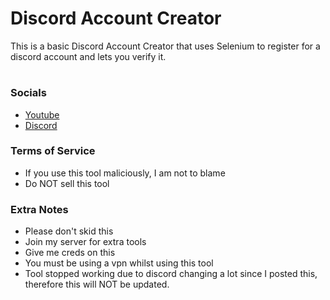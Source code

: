# Discord Account Creator
This is a basic Discord Account Creator that uses Selenium to register for a discord account and lets you verify it.

#

### Socials

* [Youtube](https://www.youtube.com/channel/UCaMOw0q18gUbw2OAIfv4qMQ)
* [Discord](https://discord.gg/7anBydnRmq)

### Terms of Service

* If you use this tool maliciously, I am not to blame
* Do NOT sell this tool

### Extra Notes

* Please don't skid this 
* Join my server for extra tools 
* Give me creds on this 
* You must be using a vpn whilst using this tool
* Tool stopped working due to discord changing a lot since I posted this, therefore this will NOT be updated.
